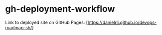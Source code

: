 # gh-deployment-workflow

Link to deployed site on GitHub Pages: [https://danielrli.github.io/devops-roadmap-sh/]
